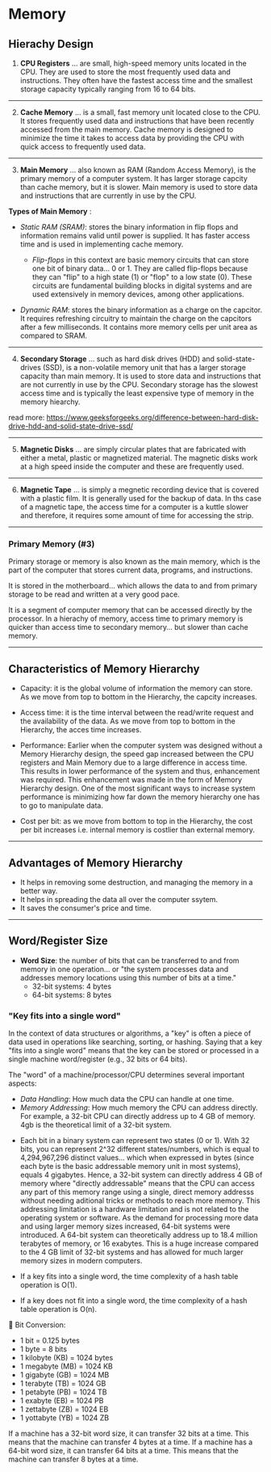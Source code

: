 # Memory  

## Hierachy Design

1. **CPU Registers**
… are small, high-speed memory units located in the CPU. They are used to store the most frequently used data and instructions. They often have the fastest access time and the smallest storage capacity typically ranging from 16 to 64 bits.

---

2. **Cache Memory**
… is a small, fast memory unit located close to the CPU. It stores frequently used data and instructions that have been recently accessed from the main memory. Cache memory is designed to minimize the time it takes to access data by providing the CPU with quick access to frequently used data.

---

3. **Main Memory**
… also known as RAM (Random Access Memory), is the primary memory of a computer system. It has larger storage capcity than cache memory, but it is slower. Main memory is used to store data and instructions that are currently in use by the CPU.

**Types of Main Memory** :

- _Static RAM (SRAM)_: stores the binary information in flip flops and information remains valid until power is supplied. It has faster access time and is used in implementing cache memory.
  - _Flip-flops_ in this context are basic memory circuits that can store one bit of binary data... 0 or 1. They are called flip-flops because they can "flip" to a high state (1) or "flop" to a low state (0). These circuits are fundamental building blocks in digital systems and are used extensively in memory devices, among other applications.

- _Dynamic RAM_: stores the binary information as a charge on the capcitor. It requires refreshing circuitry to maintain  the charge on the capcitors after a few milliseconds. It contains more memory cells per unit area as compared to SRAM.

---

4. **Secondary Storage**
… such as hard disk drives (HDD) and solid-state-drives (SSD), is a non-volatile memory unit that has a larger storage capacity than main memory. It is used to store data and instructions that are not currently in use by the CPU. Secondary storage has the slowest access time and is typically the least expensive type of memory in the memory hiearchy.

read more: https://www.geeksforgeeks.org/difference-between-hard-disk-drive-hdd-and-solid-state-drive-ssd/ 

---

5. **Magnetic Disks**
… are simply circular plates that are fabricated with either a metal, plastic or magnetized material. The magnetic disks work at a high speed inside the computer and these are frequently used.

---

6. **Magnetic Tape**
… is simply a megnetic recording device that is covered with a plastic film. It is generally used for the backup of data. In ths case of a magnetic tape, the access time for a computer is a kuttle slower and therefore, it requires some amount of time for accessing the strip.

---

### Primary Memory (#3)

Primary storage or memory is also known as the main memory, which is the part of the computer that stores current data, programs, and instructions. 

It is stored in the motherboard… which allows the data to and from primary storage to be read and written at a very good pace.

It is a segment of computer memory that can be accessed directly by the processor.
In a hierachy of memory, access time to primary memory is quicker than access time to secondary memory… but slower than cache memory.

---

## Characteristics of Memory Hierarchy

* Capacity: it is the global volume of information the memory can store. As we move from top to bottom in the Hierarchy, the capcity increases.

* Access time: it is the time interval between the read/write request and the availability of the data. As we move from top to bottom in the Hierarchy, the acces time increases.

* Performance: Earlier when the computer system was designed without a Memory Hierarchy design, the speed gap increased between the CPU registers and Main Memory due to a large difference in access time. This results in lower performance of the system and thus, enhancement was required. This enhancement was made in the form of Memory Hierarchy design. One of the most significant ways to increase system performance is minimizing how far down the memory hierarchy one has to go to manipulate data.

* Cost per bit: as we move from bottom to top in the Hierarchy, the cost per bit increases i.e. internal memory is costlier than external memory.

---

## Advantages of Memory Hierarchy

* It helps in removing some destruction, and managing the memory in a better way.
* It helps in spreading the data all over the computer ssytem.
* It saves the consumer's price and time.

---

## Word/Register Size
* **Word Size**: the number of bits that can be transferred to and from memory in one operation… or "the system processes data and addresses memory locations using this number of bits at a time."
  - 32-bit systems: 4 bytes
  - 64-bit systems: 8 bytes

### "Key fits into a single word"
In the context of data structures or algorithms, a "key" is often a piece of data used in operations like searching, sorting, or hashing. 
Saying that a key "fits into a single word" means that the key can be stored or processed in a single machine word/register (e.g., 32 bits or 64 bits).

The "word" of a machine/processor/CPU determines several important aspects:

 * _Data Handling_: How much data the CPU can handle at one time.
 * _Memory Addressing_: How much memory the CPU can address directly. For example, a 32-bit CPU can directly address up to 4 GB of memory. 4gb is the theoretical limit of a 32-bit system.
  - Each bit in a binary system can represent two states (0 or 1). With 32 bits, you can represent 2^32 different states/numbers, which is equal to 4,294,967,296 distinct values… which when expressed in bytes (since each byte is the basic addressable memory unit in most systems), equals 4 gigabytes. Hence, a 32-bit system can directly address 4 GB of memory where "directly addressable" means that the CPU can access any part of this memory range using a single, direct memory addresss without needing aditional tricks or methods to reach more memory. This addressing limitation is a hardware limitation and is not related to the operating system or software. As the demand for processing more data and using larger memory sizes increased, 64-bit systems were introduced. A 64-bit system can theoretically address up to 18.4 million terabytes of memory, or 16 exabytes. This is a huge increase compared to the 4 GB limit of 32-bit systems and has allowed for much larger memory sizes in modern computers.

- If a key fits into a single word, the time complexity of a hash table operation is O(1).
- If a key does not fit into a single word, the time complexity of a hash table operation is O(n).

💭 Bit Conversion:
  - 1 bit = 0.125 bytes
  - 1 byte = 8 bits
  - 1 kilobyte (KB) = 1024 bytes
  - 1 megabyte (MB) = 1024 KB
  - 1 gigabyte (GB) = 1024 MB
  - 1 terabyte (TB) = 1024 GB
  - 1 petabyte (PB) = 1024 TB
  - 1 exabyte (EB) = 1024 PB
  - 1 zettabyte (ZB) = 1024 EB
  - 1 yottabyte (YB) = 1024 ZB
  
If a machine has a 32-bit word size, it can transfer 32 bits at a time. This means that the machine can transfer 4 bytes at a time. If a machine has a 64-bit word size, it can transfer 64 bits at a time. This means that the machine can transfer 8 bytes at a time.